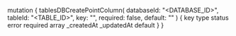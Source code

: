 mutation {
    tablesDBCreatePointColumn(
        databaseId: "<DATABASE_ID>",
        tableId: "<TABLE_ID>",
        key: "",
        required: false,
        default: ""
    ) {
        key
        type
        status
        error
        required
        array
        _createdAt
        _updatedAt
        default
    }
}
